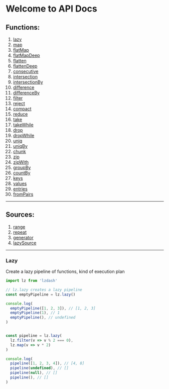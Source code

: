 # Welcome to API Docs

## **Functions:**
1. [lazy](/docs/api.md#lazy)
1. [map](/docs/api.md#lazy)
1. [flatMap](/docs/api.md#lazy)
1. [flatMapDeep](/docs/api.md#lazy)
1. [flatten](/docs/api.md#lazy)
1. [flattenDeep](/docs/api.md#lazy)
1. [consecutive](/docs/api.md#lazy)
1. [intersection](/docs/api.md#lazy)
1. [intersectionBy](/docs/api.md#lazy)
1. [difference](/docs/api.md#lazy)
1. [differenceBy](/docs/api.md#lazy)
1. [filter](/docs/api.md#lazy)
1. [reject](/docs/api.md#lazy)
1. [compact](/docs/api.md#lazy)
1. [reduce](/docs/api.md#lazy)
1. [take](/docs/api.md#lazy)
1. [takeWhile](/docs/api.md#lazy)
1. [drop](/docs/api.md#lazy)
1. [dropWhile](/docs/api.md#lazy)
1. [uniq](/docs/api.md#lazy)
1. [uniqBy](/docs/api.md#lazy)
1. [chunk](/docs/api.md#lazy)
1. [zip](/docs/api.md#lazy)
1. [zipWith](/docs/api.md#lazy)
1. [groupBy](/docs/api.md#lazy)
1. [countBy](/docs/api.md#lazy)
1. [keys](/docs/api.md#lazy)
1. [values](/docs/api.md#lazy)
1. [entries](/docs/api.md#lazy)
1. [fromPairs](/docs/api.md#lazy)
***
## **Sources:**
1. [range](/docs/api.md#lazy)
1. [repeat](/docs/api.md#lazy)
1. [generator](/docs/api.md#lazy)
1. [lazySource](/docs/api.md#lazy)

***

### **Lazy** [](#lazy)
Create a lazy pipeline of functions, kind of execution plan
```javascript
import lz from 'lzdash'

// lz.lazy creates a lazy pipeline
const emptyPipeline = lz.lazy()

console.log(
  emptyPipeline([1, 2, 3]), // [1, 2, 3]
  emptyPipeline(1), // 1
  emptyPipeline(), // undefined
)


const pipeline = lz.lazy(
  lz.filter(v => v % 2 === 0),
  lz.map(v => v * 2)
)

console.log(
  pipeline([1, 2, 3, 4]), // [4, 8]
  pipeline(undefined), // []
  pipeline(null), // []
  pipeline(), // []
)
```